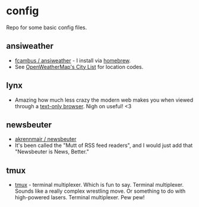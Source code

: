 # config

Repo for some basic config files.

## ansiweather

* [fcambus / ansiweather](https://github.com/fcambus/ansiweather) - I install via [homebrew](https://github.com/homebrew).
* See [OpenWeatherMap's City List](http://openweathermap.org/help/city_list.txt) for location codes.

## lynx

* Amazing how much less crazy the modern web makes you when viewed through a [text-only browser](http://lynx.browser.org). Nigh on useful! &lt;3

## newsbeuter

* [akrennmair / newsbeuter](https://github.com/akrennmair/newsbeuter)
* It's been called the "Mutt of RSS feed readers", and I would just add that "Newsbeuter is News, Better."

## tmux

* [tmux](https://tmux.github.io) - terminal multiplexer. Which is fun to say. Terminal multiplexer. Sounds like a really complex wrestling move. Or something to do with high-powered lasers. Terminal multiplexer. Pew pew!
